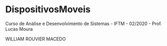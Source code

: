 # DispositivosMoveis
Curso de Análise e Desenvolvimento de Sistemas - IFTM - 02/2020 - Prof. Lucas Moura

WILLIAM ROUVIER MACEDO